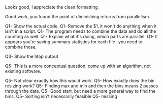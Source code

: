 
Looks good, I appreciate the clean formatting.

Good work, you found the point of diminishing returns from parallelism.

Q1- Show the actual code.
Q1- Remove the $1, it won't do anything when it isn't in a script.
Q1- The program needs to combine the data and do all the counting as well.
Q1- Explain what it's doing, which parts are parallel.
Q1- It appears you're saving summary statistics for each file- you need to combine those. 

Q3- Show the htop output

Q5- This is a more conceptual question, come up with an algorithm, not existing software.

Q5- Not clear exactly how this would work.
Q5- How exactly does the bin resizing work?
Q5- Finding max and min and then the bins means 2 passes through the data.
Q5- Good start, but need a more general way to find the bins.
Q5- Sorting isn't necessarily feasible
Q5- missing
